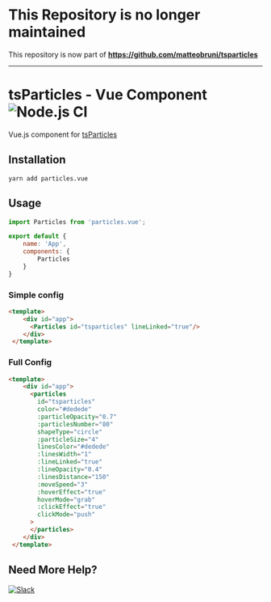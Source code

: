 # This Repository is no longer maintained

This repository is now part of **https://github.com/matteobruni/tsparticles**

---

# tsParticles - Vue Component ![Node.js CI](https://github.com/matteobruni/particles.vue/workflows/Node.js%20CI/badge.svg)

Vue.js component for [tsParticles](https://github.com/matteobruni/tsparticles)

## Installation

```shell script
yarn add particles.vue
```

## Usage

```javascript
import Particles from 'particles.vue';

export default {
    name: 'App',
    components: {
        Particles
    }
}
```
### Simple config

```html
<template>
    <div id="app">
      <Particles id="tsparticles" lineLinked="true"/>
    </div>
 </template>
```

### Full Config

```html
<template>
    <div id="app">
      <particles
        id="tsparticles"
        color="#dedede"
        :particleOpacity="0.7"
        :particlesNumber="80"
        shapeType="circle"
        :particleSize="4"
        linesColor="#dedede"
        :linesWidth="1"
        :lineLinked="true"
        :lineOpacity="0.4"
        :linesDistance="150"
        :moveSpeed="3"
        :hoverEffect="true"
        hoverMode="grab"
        :clickEffect="true"
        clickMode="push"
      >
      </particles>
    </div>
 </template>
```

## Need More Help?

[![Slack](https://cdn.matteobruni.it/images/slack.png)](https://join.slack.com/t/tsparticles/shared_invite/enQtOTcxNTQxNjQ4NzkxLWE2MTZhZWExMWRmOWI5MTMxNjczOGE1Yjk0MjViYjdkYTUzODM3OTc5MGQ5MjFlODc4MzE0N2Q1OWQxZDc1YzI)

